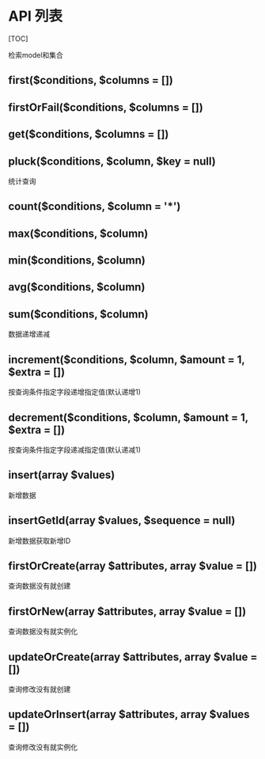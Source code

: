# API 列表

[TOC]

检索model和集合

## first($conditions, $columns = [])
## firstOrFail($conditions, $columns = [])
## get($conditions, $columns = [])
## pluck($conditions, $column, $key = null)

统计查询

## count($conditions, $column = '*')
## max($conditions, $column)
## min($conditions, $column)
## avg($conditions, $column)
## sum($conditions, $column)

数据递增递减

## increment($conditions, $column, $amount = 1, $extra = []) 
按查询条件指定字段递增指定值(默认递增1)

## decrement($conditions, $column, $amount = 1, $extra = []) 
按查询条件指定字段递减指定值(默认递减1)

## insert(array $values) 
新增数据
## insertGetId(array $values, $sequence = null) 
新增数据获取新增ID
## firstOrCreate(array $attributes, array $value = []) 
查询数据没有就创建
## firstOrNew(array $attributes, array $value = []) 
查询数据没有就实例化
## updateOrCreate(array $attributes, array $value = []) 
查询修改没有就创建
## updateOrInsert(array $attributes, array $values = []) 
查询修改没有就实例化

